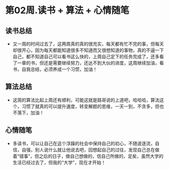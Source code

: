 # 第02周.读书 + 算法 + 心情随笔
## 读书总结
- 又一周的时间过去了，这两周真的真的很充实，每天都有忙不完的事，但每天却很开心，因为每天都能知道很多不知道而又很想知道的事物，真的不逼一下自己，都不知道自己可以看书这么快的，上周自己定下的任务完成了，还多看了一章的书，但还是需要继续努力，还达不到大伙的进度，这周继续加油，看书，自我总结，必须养成一个习惯，加油！

## 算法总结
- 这周的算法比起上周还有顺利，可能这就是路哥说的上道吧，哈哈哈，算法这个，习惯了就真的可以提升速度，转变解题的思维，一天一到，不贪多，但也不落下，加油！

## 心情随笔
- 多读书，可以让自己在这个浮躁的社会中保持自己的初心，不随波逐流，自信，自强，别人说什么就让他说去吧，回想起自己的过往，发现自己总在做着“错事”，但之后的日子，做自己想做的，信自己所做的，足矣，虽然大学的生活已经过去了，但我的“大学”，现在才开始！

